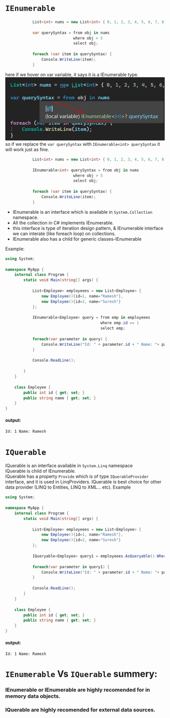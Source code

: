 # `IEnumerable`  
```C#
            List<int> nums = new List<int> { 0, 1, 2, 3, 4, 5, 6, 7, 8, 9 };

            var querySyntax = from obj in nums
                              where obj > 5
                              select obj;

            foreach (var item in querySyntax) {
                Console.WriteLine(item);
            }
```  
here if we hover on var variable, it says it is a IEnumerable type.  
![alt](../../zImages/01/02.png)  
so if we replace the `var querySyntax` with `IEnumerable<int> querySyntax` it will work just as fine.  
```C#
            List<int> nums = new List<int> { 0, 1, 2, 3, 4, 5, 6, 7, 8, 9 };

            IEnumerable<int> querySyntax = from obj in nums
                              where obj > 5
                              select obj;

            foreach (var item in querySyntax) {
                Console.WriteLine(item);
            }
```  
- IEnumerable is an interface which is available in `System.Collection` namespace.  
- All the collection in C# implements IEnumerable.  
- this interface is type of iteration design pattern, & IEnumerable interface we can interate (like foreach loop) on collections.  
- IEnumerable also has a child for generic classes-IEnumerable<T>  

Example:
```C#
using System;

namespace MyApp {
    internal class Program {
        static void Main(string[] args) {

            List<Employee> employeees = new List<Employee> {
                new Employee(){id=1, name="Ramesh"},
                new Employee(){id=2, name="Suresh"}
            };

            IEnumerable<Employee> query = from emp in employeees
                                          where emp.id == 1
                                          select emp;

            foreach(var parameter in query) {
                Console.WriteLine("Id: " + parameter.id + " Name: "+ parameter.name);
            }

            Console.ReadLine();

        }
    }

    class Employee {
        public int id { get; set; }
        public string name { get; set; }
    }
}
```  
#### output:
```terminal
Id: 1 Name: Ramesh
```  
# `IQuerable`  
IQuerable is an interface available in `System.Linq` namespace  
IQuerable is child of IEnumerable.  
IQuerable has a property `Provide` which is of type `IQuerableProvider` interface, and it is used in LinqProviders.
IQuerable is best choice for other data provider (LINQ to Entities, LINQ to XML... etc).
Example
```C#
using System;

namespace MyApp {
    internal class Program {
        static void Main(string[] args) {

            List<Employee> employeees = new List<Employee> {
                new Employee(){id=1, name="Ramesh"},
                new Employee(){id=2, name="Suresh"}
            };

            IQueryable<Employee> query1 = employeees.AsQueryable().Where(x=>x.id==1);

            foreach(var parameter in query1) {
                Console.WriteLine("Id: " + parameter.id + " Name: "+ parameter.name);
            }

            Console.ReadLine();
        }
    }

    class Employee {
        public int id { get; set; }
        public string name { get; set; }
    }
}
```  
#### output:
```terminal
Id: 1 Name: Ramesh
```  

# `IEnumerable` Vs `IQuerable` summery:   
### IEnumerable or IEnumerable<T> are highly recomended for in memory data objects.  
### IQuerable are highly recomended for  external data sources.  

